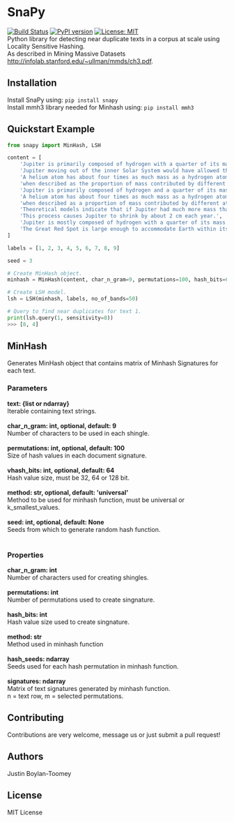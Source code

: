 # SnaPy
[![Build Status](https://travis-ci.com/justinnbt/SnaPy.svg?branch=master)](https://travis-ci.com/justinnbt/SnaPy)
[![PyPI version](https://badge.fury.io/py/snapy.svg)](https://badge.fury.io/py/snapy)
[![License: MIT](https://img.shields.io/badge/License-MIT-green.svg)](https://opensource.org/licenses/MIT)
<br>
Python library for detecting near duplicate texts in a corpus at scale using Locality Sensitive Hashing.<br>
As described in Mining Massive Datasets http://infolab.stanford.edu/~ullman/mmds/ch3.pdf.

## Installation
Install SnaPy using: `pip install snapy`<br>
Install mmh3 library needed for Minhash using: `pip install mmh3`

## Quickstart Example
``` python
from snapy import MinHash, LSH

content = [
    'Jupiter is primarily composed of hydrogen with a quarter of its mass being helium',
    'Jupiter moving out of the inner Solar System would have allowed the formation of inner planets.',
    'A helium atom has about four times as much mass as a hydrogen atom, so the composition changes '
    'when described as the proportion of mass contributed by different atoms.',
    'Jupiter is primarily composed of hydrogen and a quarter of its mass being helium',
    'A helium atom has about four times as much mass as a hydrogen atom and the composition changes '
    'when described as a proportion of mass contributed by different atoms.',
    'Theoretical models indicate that if Jupiter had much more mass than it does at present, it would shrink.',
    'This process causes Jupiter to shrink by about 2 cm each year.',
    'Jupiter is mostly composed of hydrogen with a quarter of its mass being helium',
    'The Great Red Spot is large enough to accommodate Earth within its boundaries.'
]

labels = [1, 2, 3, 4, 5, 6, 7, 8, 9]

seed = 3

# Create MinHash object.
minhash = MinHash(content, char_n_gram=9, permutations=100, hash_bits=64, method='universal', seed=3)

# Create LSH model.
lsh = LSH(minhash, labels, no_of_bands=50)

# Query to find near duplicates for text 1.
print(lsh.query(1, sensitivity=8))
>>> [8, 4]

```
## MinHash
Generates MinHash object that contains matrix of Minhash Signatures for each text.
### Parameters
<b>text: {list or ndarray}</b><br>
Iterable containing text strings.<br><br>
<b>char_n_gram: int, optional, default: 9</b><br>
Number of characters to be used in each shingle.<br><br>
<b>permutations: int, optional, default: 100</b><br>
Size of hash values in each document signature.<br><br>
<b>vhash_bits: int, optional, default: 64</b><br>
Hash value size, must be 32, 64 or 128 bit.<br><br>
<b>method: str, optional, default: 'universal'</b><br>
Method to be used for minhash function, must be universal or k_smallest_values.<br><br>
<b>seed: int, optional, default: None</b><br>
Seeds from which to generate random hash function.<br><br>
### Properties
<b>char_n_gram: int</b><br>
Number of characters used for creating shingles.<br><br>
<b>permutations: int</b><br>
Number of permutations used to create singnature.<br><br>
<b>hash_bits: int</b><br>
Hash value size used to create singnature.<br><br>
<b>method: str</b><br>
Method used in minhash function<br><br>
<b>hash_seeds: ndarray</b><br>
Seeds used for each hash permutation in minhash function.<br><br>
<b>signatures: ndarray</b><br>
Matrix of text signatures generated by minhash function.<br>
n = text row, m = selected permutations.<br>

## Contributing
Contributions are very welcome, message us or just submit a pull request!

## Authors
Justin Boylan-Toomey

## License
MIT License
